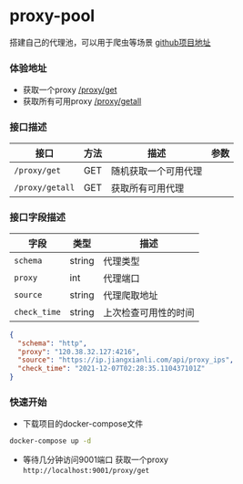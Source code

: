 # proxy-pool

搭建自己的代理池，可以用于爬虫等场景 [github项目地址](https://github.com/kagxin/proxy-pool)

### 体验地址
* 获取一个proxy [/proxy/get](http://150.158.87.243:8080/proxy/get)
* 获取所有可用proxy [/proxy/getall](http://150.158.87.243:8080/proxy/getall)

### 接口描述

|接口|方法|描述|参数|
|-|-|-|-|
|`/proxy/get`|GET|随机获取一个可用代理||
|`/proxy/getall`|GET|获取所有可用代理||

### 接口字段描述
|字段|类型|描述|
|-|-|-|
|`schema`|string|代理类型|
|`proxy`|int|代理端口|
|`source`|string|代理爬取地址|
|`check_time`|string|上次检查可用性的时间|

```json
{
  "schema": "http",
  "proxy": "120.38.32.127:4216",
  "source": "https://ip.jiangxianli.com/api/proxy_ips",
  "check_time": "2021-12-07T02:28:35.110437101Z"
}
```


### 快速开始
* 下载项目的docker-compose文件
```bash
docker-compose up -d
```

* 等待几分钟访问9001端口
获取一个proxy `http://localhost:9001/proxy/get`

